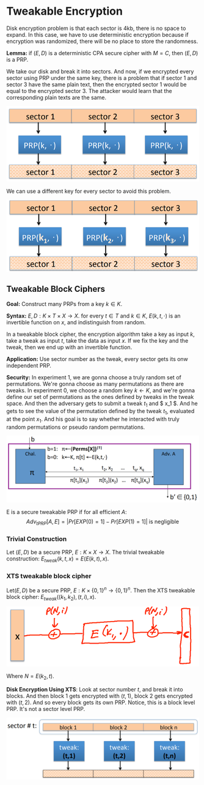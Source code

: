 # Tweakable Encryption

Disk encryption problem is that each sector is 4kb, there is no space to expand. In this case, we have to use deterministic encryption because if encryption was randomized, there will be no place to store the randomness.

**Lemma:** if $(E, D)$ is a deterministic CPA secure cipher with $M = C$, then $(E, D)$ is a PRP.

We take our disk and break it into sectors. And now, if we encrypted every sector using PRP under the same key, there is a problem that if sector 1 and sector 3 have the same plain text, then the encrypted sector 1 would be equal to the encrypted sector 3. The attacker would learn that the corresponding plain texts are the same.

![1652701112229](../../img/1652701112229.png)

We can use a different key for every sector to avoid this problem.

![1652701194666](../../img/1652701194666.png)

## Tweakable Block Ciphers

**Goal:** Construct many PRPs from a key $k \in K$.

**Syntax:** $E, D: K \times T \times X \to X$. for every $t \in T$ and $k \in K$, $E(k, t, \cdot)$ is an invertible function on $x$, and indistinguish from random.

In a tweakable block cipher, the encryption algorithm take a key as input $k$, take a tweak as input $t$, take the data as input $x$. If we fix the key and the tweak, then we end up with an invertible function.

**Application:** Use sector number as the tweak, every sector gets its onw independent PRP.

**Security:** In experiment 1, we are gonna choose a truly random set of permutations. We're gonna choose as many permutations as there are tweaks. In experiment 0, we choose a random key $k \leftarrow K$, and we're gonna define our set of permutations as the ones defined by tweaks in the tweak space. And then the adversary gets to submit a tweak $t_1$ and $ x_1 $. And he gets to see the value of the permutation defined by the tweak $t_1$, evaluated at the point $x_1$. And his goal is to say whether he interacted with truly random permutations or pseudo random permutations.

![1652702138484](../../img/1652702138484.png)

E is a secure tweakable PRP if for all efficient $A$:
$$
Adv_{tPRP}[A, E] = |Pr[EXP(0)=1] - Pr[EXP(1)=1]| \; \text{is negligible}
$$

### Trivial Construction

Let $(E, D)$ be a secure PRP, $E: K \times X \to X$. The trivial tweakable construction: $E_{tweak}(k, t, x) = E(E(k, t), x)$.

### XTS tweakable block cipher

Let($E, D$) be a secure PRP, $E: K \times \{0, 1\}^n \to \{0, 1\}^n$. Then the XTS tweakable block cipher: $E_{tweak}((k_1, k_2), (t, i), x)$.

![1652702772679](../../img/1652702772679.png)

Where $N = E(k_2, t)$.

**Disk Encryption Using XTS**: Look at sector number $t$, and break it into blocks. And then block 1 gets encrypted with $(t, 1)$, block 2 gets encrypted with $(t, 2)$. And so every block gets its own PRP. Notice, this is a block level PRP. It's not a sector level PRP.

![1652703165822](../../img/1652703165822.png)
